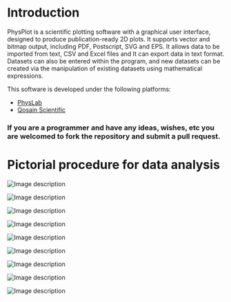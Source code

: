 # Introduction

PhysPlot is a scientific plotting software with a graphical user interface, designed to produce publication-ready 2D plots. It supports vector and bitmap output, including PDF, Postscript, SVG and EPS. It allows data to be imported from text, CSV and Excel files and It can export data in text format. Datasets can also be entered within the program, and new datasets can be created via the manipulation of existing datasets using mathematical expressions.

This software is developed under the following platforms:
* [PhysLab](https://www.physlab.org/physplot/)
* [Qosain Scientific](https://www.qosain.pk/)


### If you are a programmer and have any ideas, wishes, etc you are welcomed to fork the repository and submit a pull request.

# Pictorial procedure for data analysis

![Image description](pictorial_procedure/PP2.png)

![Image description](pictorial_procedure/PP3.png)

![Image description](pictorial_procedure/PP4.png)

![Image description](pictorial_procedure/PP5.png)

![Image description](pictorial_procedure/PP6.png)

![Image description](pictorial_procedure/PP7.png)

![Image description](pictorial_procedure/PP8.png)

![Image description](pictorial_procedure/PP9.png)

![Image description](pictorial_procedure/PP10.png)
